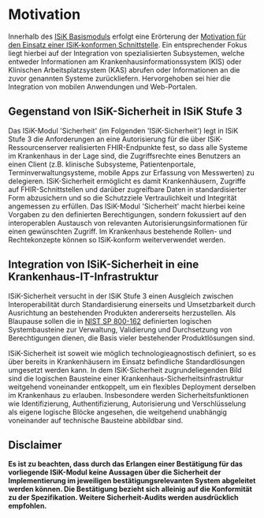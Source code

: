 # Motivation

Innerhalb des [ISiK Basismoduls](https://simplifier.net/guide/implementierungsleitfadenisik-basismodul-stufe-3/ImplementationGuide-markdown-Einfuehrung?version=current) erfolgt eine Erörterung der [Motivation für den Einsatz einer ISiK-konformen Schnittstelle](https://simplifier.net/guide/implementierungsleitfadenisik-basismodul-stufe-3/ImplementationGuide-markdown-Motivation?version=current). Ein entsprechender Fokus liegt hierbei auf der Integration von spezialisierten Subsystemen, welche entweder Informationen am Krankenhausinformationssystem (KIS) oder Klinischen Arbeitsplatzsystem (KAS) abrufen oder Informationen an die zuvor genannten Systeme zurückliefern. Hervorgehoben sei hier die Integration von mobilen Anwendungen und Web-Portalen. 

## Gegenstand von ISiK-Sicherheit in ISiK Stufe 3
Das ISiK-Modul 'Sicherheit' (im Folgenden 'ISiK-Sicherheit') legt in ISiK Stufe 3 die Anforderungen an eine Autorisierung für die über ISiK-Ressourcenserver realisierten FHIR-Endpunkte fest, so dass alle Systeme im Krankenhaus in der Lage sind, die Zugriffsrechte eines Benutzers an einen Client (z.B. klinische Subsysteme, Patientenportale, Terminverwaltungsysteme, mobile Apps zur Erfassung von Messwerten) zu delegieren. ISiK-Sicherheit ermöglicht es damit Krankenhäusern, Zugriffe auf FHIR-Schnittstellen und darüber zugreifbare Daten in standardisierter Form abzusichern und so die Schutzziele Vertraulichkeit und Integrität angemessen zu erfüllen. Das ISiK-Modul 'Sicherheit' macht hierbei keine Vorgaben zu den definierten Berechtigungen, sondern fokussiert auf den interoperablen Austausch von relevanten Autorisierungsinformationen für einen gewünschten Zugriff. Im Krankenhaus bestehende Rollen- und Rechtekonzepte können so ISiK-konform weiterverwendet werden.  

## Integration von ISiK-Sicherheit in eine Krankenhaus-IT-Infrastruktur
ISiK-Sicherheit versucht in der ISiK Stufe 3 einen Ausgleich zwischen Interoperabilität durch Standardisierung einerseits und Umsetzbarkeit durch Ausrichtung an bestehenden Produkten andererseits herzustellen. Als Blaupause sollen die in [NIST SP 800-162](https://nvlpubs.nist.gov/nistpubs/SpecialPublications/NIST.SP.800-162.pdf) definierten logischen Systembausteine zur Verwaltung, Validierung und Durchsetzung von Berechtigungen dienen, die Basis vieler bestehender Produktlösungen sind.

ISiK-Sicherheit ist soweit wie möglich technologieagnostisch definiert, so es über bereits in Krankenhäusern im Einsatz befindliche Standardlösungen umgesetzt werden kann. In dem ISiK-Sicherheit zugrundeliegenden Bild sind die logischen Bausteine einer Krankenhaus-Sicherheitsinfrastruktur weitgehend voneinander entkoppelt, um ein flexibles Deployment derselben im Krankenhaus zu erlauben. Insbesondere werden Sicherheitsfunktionen wie Identifizierung, Authentifizierung, Autorisierung und Verschlüsselung als eigene logische Blöcke angesehen, die weitgehend unabhängig voneinander auf technische Bausteine abbildbar sind. 

## Disclaimer
**Es ist zu beachten, dass durch das Erlangen einer Bestätigung für das vorliegende ISiK-Modul keine Aussagen über die Sicherheit der Implementierung im jeweiligen bestätigungsrelevanten System abgeleitet werden können. Die Bestätigung bezieht sich alleinig auf die Konformität zu der Spezifikation. Weitere Sicherheit-Audits werden ausdrücklich empfohlen.**
